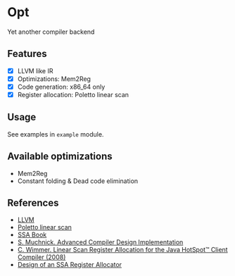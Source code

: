 # Opt
Yet another compiler backend

## Features
- [x] LLVM like IR
- [x] Optimizations: Mem2Reg
- [x] Code generation: x86_64 only
- [x] Register allocation: Poletto linear scan

## Usage
See examples in `example` module.

## Available optimizations
- Mem2Reg
- Constant folding & Dead code elimination

## References
- [LLVM](https://llvm.org/)
- [Poletto linear scan](https://dl.acm.org/doi/10.1145/237721.237727)
- [SSA Book](https://www.cs.utexas.edu/~lin/cs380c/wegman.pdf)
- [S. Muchnick. Advanced Compiler Design Implementation](https://www.amazon.com/Advanced-Compiler-Design-Implementation-Muchnick/dp/1558603204)
- [C. Wimmer. Linear Scan Register Allocation for the Java HotSpot™ Client Compiler (2008)](https://www.researchgate.net/publication/221012814_Linear_Scan_Register_Allocation_for_the_Java_HotSpot_Client_Compiler)
- [Design of an SSA Register Allocator](https://compilers.cs.uni-saarland.de/projects/ssara/hack_ssara_ssa09.pdf)